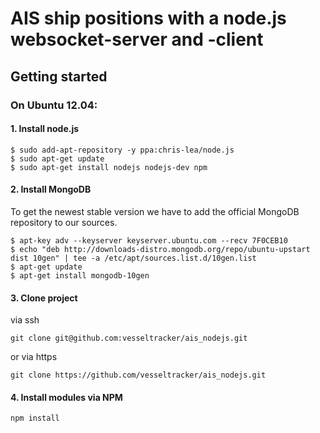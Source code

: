 # AIS ship positions with  a node.js websocket-server and -client

## Getting started

### On Ubuntu 12.04:

#### 1. Install node.js

    $ sudo add-apt-repository -y ppa:chris-lea/node.js
    $ sudo apt-get update 
    $ sudo apt-get install nodejs nodejs-dev npm

#### 2. Install MongoDB

To get the newest stable version we have to add the official MongoDB repository to our sources.
    
    $ apt-key adv --keyserver keyserver.ubuntu.com --recv 7F0CEB10
    $ echo "deb http://downloads-distro.mongodb.org/repo/ubuntu-upstart dist 10gen" | tee -a /etc/apt/sources.list.d/10gen.list
    $ apt-get update
    $ apt-get install mongodb-10gen

#### 3. Clone project

  via ssh

    git clone git@github.com:vesseltracker/ais_nodejs.git

  or via https

    git clone https://github.com/vesseltracker/ais_nodejs.git

#### 4. Install modules via NPM

    npm install